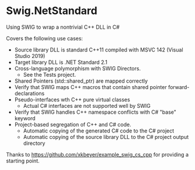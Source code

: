 # Swig.NetStandard
Using SWIG to wrap a nontrivial C++ DLL in C#

Covers the following use cases:

- Source library DLL is standard C++11 compiled with MSVC 142 (Visual Studio 2019)
- Target library DLL is .NET Standard 2.1
- Cross-language polymorphism with SWIG Directors. 
    - See the Tests project.
- Shared Pointers (std::shared_ptr) are mapped correctly
- Verify that SWIG maps C++ macros that contain shared pointer forward-declarations
- Pseudo-interfaces wth C++ pure virtual classes 
    - Actual C# interfaces are not supported well by SWIG
- Verify that SWIG handles C++ namespace conflicts with C# "base" keyword
- Project-based segregation of C++ and C# code.
    - Automatic copying of the generated C# code to the C# project
    - Automatic copying of the source library DLL to the C# project output directory

Thanks to https://github.com/xkbeyer/example_swig_cs_cpp for providing a starting point.
